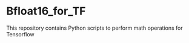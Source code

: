 # Bfloat16_for_TF
This repository contains Python scripts to perform math operations for Tensorflow
